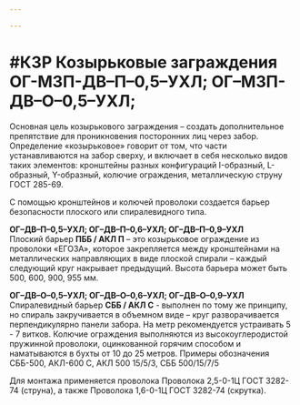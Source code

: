 ```yaml
---

---
```

# **#КЗР Козырьковые заграждения** **ОГ-МЗП-ДВ–П–0,5–УХЛ; ОГ–МЗП-ДВ–О–0,5–УХЛ;**

Основная цель козырькового заграждения – создать дополнительное препятствие для проникновения посторонних лиц через забор. Определение «козырьковое» говорит от том, что части устанавливаются на забор сверху, и включает в себя несколько видов таких элементов: кронштейны разных конфигураций I-образный, L-образный, Y-образный, колючие ограждения, металлическую струну ГОСТ 285-69.

С помощью кронштейнов и колючей проволоки создается барьер безопасности плоского или спиралевидного типа.

**ОГ–ДВ–П–0,5–УХЛ; ОГ–ДВ–П–0,6–УХЛ; ОГ–ДВ–П–0,9–УХЛ**  
Плоский барьер **ПББ / АКЛ П** – это козырьковое ограждение из проволоки «ЕГОЗА», которое закрепляется между кронштейнами на металлических направляющих в виде плоской спирали – каждый следующий круг накрывает предыдущий. Высота барьера может быть 500, 600, 900, 955 мм.  

**ОГ–ДВ–О–0,5–УХЛ; ОГ–ДВ–О–0,6–УХЛ; ОГ–ДВ–О–0,9–УХЛ**  
Спиралевидный барьер **СББ / АКЛ С** - выполнен по тому же принципу, но спираль закручивается в объемном виде – круг разворачивается перпендикулярно панели забора. На метр рекомендуется устраивать 5 - 7 витков. Колючие ограждения выполняются из высокоуглеродистой пружинной проволоки, оцинкованной горячим способом и наматываются в бухты от 10 до 25 метров. Примеры обозначения СББ-500, АКЛ-600 С, АКЛ 500 15/5/3, СББ 500/15/7/5

Для монтажа применяется проволока Проволока 2,5-0-1Ц ГОСТ 3282-74 (струна), а также Проволока 1,6-0-1Ц ГОСТ 3282-74 (скрутка). 